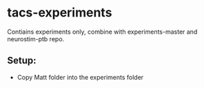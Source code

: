 # tacs-experiments
Contiains experiments only, combine with experiments-master and neurostim-ptb repo.

## Setup:
 * Copy Matt folder into the experiments folder
 
